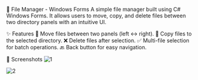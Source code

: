 📁 File Manager - Windows Forms
A simple file manager built using C# Windows Forms. It allows users to move, copy, and delete files between two directory panels with an intuitive UI.

✨ Features
📂 Move files between two panels (left ↔ right).
📝 Copy files to the selected directory.
❌ Delete files after selection.
✅ Multi-file selection for batch operations.
🔙 Back button for easy navigation.

📸 Screenshots
![1](https://github.com/user-attachments/assets/696d7f94-f497-4f11-9fd8-faecdf49ac10)


![2](https://github.com/user-attachments/assets/07f09750-f7b0-4a39-9bae-816858f40a7a)
